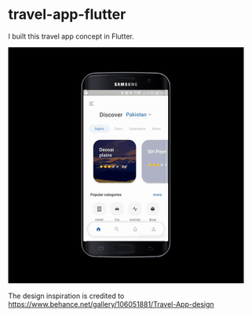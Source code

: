 # travel-app-flutter

I built this travel app concept in Flutter. 

<img src="https://github.com/ahmed-dys99/travel-app-flutter/blob/main/demo.gif"/>

The design inspiration is credited to 
<https://www.behance.net/gallery/106051881/Travel-App-design>
